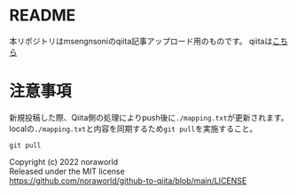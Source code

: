 # README
本リポジトリはmsengnsoniのqiita記事アップロード用のものです。
qiitaは[こちら](https://qiita.com/msengnsoni)

# 注意事項
新規投稿した際、Qiita側の処理によりpush後に`./mapping.txt`が更新されます。  
localの`./mapping.txt`と内容を同期するため`git pull`を実施すること。

```
git pull
```

Copyright (c) 2022 noraworld  
Released under the MIT license  
<https://github.com/noraworld/github-to-qiita/blob/main/LICENSE>
